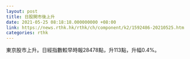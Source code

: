 ```yaml
---
layout: post
title: 日股開市後上升
date: 2021-05-25 08:18:18.000000000 +08:00
link: https://news.rthk.hk/rthk/ch/component/k2/1592486-20210525.htm
categories: rthk
---
```


東京股市上升。日經指數較早時報28478點，升113點，升幅0.4%。
